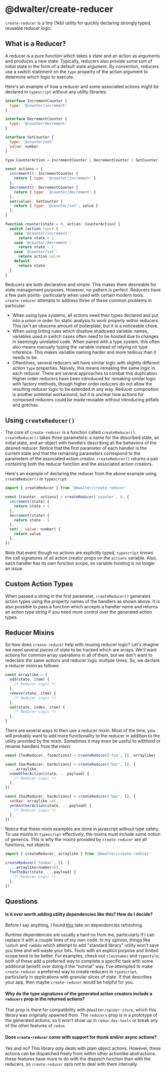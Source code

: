 # @dwalter/create-reducer

`create-reducer` is a tiny (1kb) utility for quickly declaring strongly typed, reusable reducer logic.

## What is a Reducer?

A reducer is a pure function which takes a state and an action as arguments and produces a new state. Typically, reducers also provide some sort of initial state in the form of a default state argument. By convention, reducers use a switch statement on the `type` property of the action argument to determine which logic to execute.

Here's an example of how a reducer and some associated actions might be declared in `typescript` without any utility libraries:

```javascript
interface IncrementCounter {
  type: '@counter/increment'
}

interface DecrementCounter {
  type: '@counter/decrement'
}

interface SetCounter {
  type: '@counter/set'
  value: number
}

type CounterAction = IncrementCounter | DecrementCounter | SetCounter

const actions = {
  increment(): IncrementCounter {
    return { type: '@counter/increment' }
  },
  decrement(): DecrementCounter {
    return { type: '@counter/decrement' }
  },
  set(value): SetCounter {
    return { type: '@counter/set', value }
  },
}

function counter(state = 0, action: CounterAction) {
  switch (action.type) {
    case '@counter/increment':
      return state + 1
    case '@counter/decrement':
      return state - 1
    case '@counter/set':
      return action.value
    default:
      return state
  }
}
```

Reducers are both declarative and simple. This makes them desireable for state management purposes. However, no pattern is perfect. Reducers have a few pain points- particularly when used with certain modern tools. `create-reducer` attempts to address three of these common problems in particular:

- When using type systems, all actions need their types declared and put into a union in order for static analysis to work properly within reducers. This isn't an obscene amount of boilerplate, but it is a noticeable chore.
- When using linting rules which disallow shadowed variable names, variables used in switch cases often need to be hoisted due to changes in seemingly unrelated code. When paired with a type system, this often also means manually typing the variable instead of relying on type inference. This makes variable naming harder and more tedious than it needs to be.
- Oftentimes, several reducers will have similar logic with slightly different action `type` properties. Naively, this means remaking the same logic in each reducer. There are several approaches to combat this duplication. Higher order reducers have been introduced for remaking similar logic with factory methods, though higher order reducers do not allow the resulting reducer logic to be extended in any way. Reducer composition is another potential workaround, but it is unclear how actions for composed reducers could be made reusable without introducing pitfalls and gotchas.

## Using `createReducer()`

The core of `create-reducer` is a function called `createReducer()`. `createReducer()` takes three parameters: a name for the described state, an initial state, and an object with handlers describing all the behaviors of the desired reducer. Notice that the first parameter of each handler is the current state and that the remaining parameters correspond to the parameters of the associated action creator. `createReducer()` returns a pair containing both the reducer function and the associated action creators.

Here's an example of declaring the reducer from the above example using `createReducer()` in `typescript`:

```javascript
import { createReducer } from '@dwalter/create-reducer'

const [counter, actions] = createReducer('counter', 0, {
  increment(state) {
    return state + 1
  },
  decrement(state) {
    return state - 1
  },
  set(_, value: number) {
    return value
  },
})
```

Note that event though no actions are explicitly typed, `typescript` knows the call signatures of all action creator props on the `actions` variable. Also, each handler has its own function scope, so variable hoisting is no longer an issue.

## Custom Action Types

When passed a string in the first parameter, `createReducer()` generates action types using the property names of the handlers as shown above. It is also possible to pass a function which accepts a handler name and returns an action type string if you need more control over the generated action types.

## Reducer Mixins

So how does `create-reducer` help with reusing reducer logic? Let's imagine we need several pieces of state to be tracked which are arrays. We'll want actions for common array operations in all of them, but we don't want to redeclare the same actions and reducer logic multiple times. So, we declare a reducer mixin as follows:

```javascript
const arraylike = {
  add(state, item) {
    /* Reducer Logic */
  },
  remove(state, item) {
    /* Reducer Logic */
  },
  set(state, index, item) {
    /* Reducer Logic */
  },
}
```

There are several ways to then use a reducer mixin. Most of the time, you will probably want to add more functionality to the reducer in addition to the utility provided by the mixin. Sometimes it may even be useful to withhold or rename handlers from the mixin:

```javascript
const [fooReducer, fooActions] = createReducer('foo', [], arraylike)

const [barReducer, barActions] = createReducer('bar', [], {
  ...arraylike,
  someOtherAction(state, ...payload) {
    /* Reducer Logic */
  },
})

const [bazReducer, bazActions] = createReducer('baz', [], {
  setBaz: arraylike.set,
  yetAnotherAction(state, ...payload) {
    /* Reducer Logic */
  },
})
```

Notice that these mixin examples are done in javascript without type safety. To use mixins in `typescript` effectively, the mixins must include some notion of generics. This is why the mixins provided by `create-reducer` are all functions, not objects:

```javascript
import { createReducer, arraylike } from '@dwalter/create-reducer'

createReducer('foobar', [], {
  ...arraylike<number>(),
  fooTheBar(state, ...payload) {
    /* Reducer Logic */
  },
})
```

## Questions

#### Is it ever worth adding utility dependencies like this? How do I decide?

Before I say anything, I found [this](https://medium.com/@dan_abramov/you-might-not-need-redux-be46360cf367) take on dependencies refreshing.

Runtime dependencies are usually a hard no from me, particularly if I can replace it with a couple lines of my own code. In my opinion, things like `lodash` and `rambda` which attempt to add "standard library" utility won't save you time and will waste your bits. Tools with an explicit purpose and limited scope tend to be better. For examples, check out `classnames` and `typestyle`; both of these add a preferred way to complete a specific task with some additional benefit over doing it the "normal" way. I've attempted to make `create-reducer` a preferred way to create reducers in `typescript`, particularly in applications with granular slices of state. If that describes your app, then maybe `create-reducer` would be helpful for you.

#### Why do the type signatures of the generated action creators include a `reducers` prop in the returned actions?

That prop is there for compatibility with `@dwalter/spider-store`, which this library was originally spawned from. The `reducers` prop is in a prototype of the generated actions, so it won't show up in `redux-dev-tools` or break any of the other features of `redux`.

#### Does `create-reducer` come with support for thunk and/or async actions?

Yes and no? This library only deals with plain object actions. However, these actions can be dispatched freely from within other actionlike abstractions. these features have more to do with the dispatch function than with the reducers, so `create-reducer` opts not to deal with them internally.
